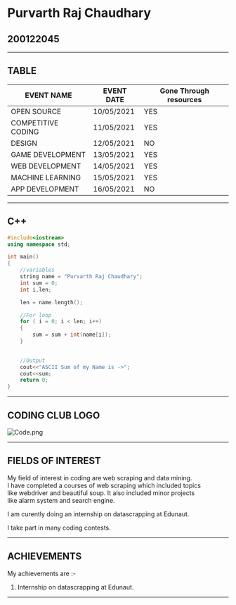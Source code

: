 # Purvarth Raj Chaudhary  
## 200122045
***
## TABLE

|EVENT NAME         |EVENT DATE  |Gone Through resources |
|-------------------|------------|-----------------------|
|OPEN SOURCE        |10/05/2021  |YES                    |
|COMPETITIVE CODING |11/05/2021  |YES                    |
|DESIGN             |12/05/2021  |NO                     |
|GAME DEVELOPMENT   |13/05/2021  |YES                    |
|WEB DEVELOPMENT    |14/05/2021  |YES                    |
|MACHINE LEARNING   |15/05/2021  |YES                    |
|APP DEVELOPMENT    |16/05/2021  |NO                     |

***
## C++
```C++
#include<iostream>
using namespace std;

int main()
{
    //variables
    string name = "Purvarth Raj Chaudhary";
    int sum = 0;
    int i,len;

    len = name.length();

    //For loop
    for ( i = 0; i < len; i++)
    {
        sum = sum + int(name[i]);   
    }
    

    //Output
    cout<<"ASCII Sum of my Name is ->";
    cout<<sum;
    return 0;
}


```
***

## CODING CLUB LOGO

![Code.png](https://github.com/codingiitg/open_source_submission/blob/main/coding-club%20logo.png?raw=true)

***

## FIELDS OF INTEREST

My field of interest in coding are web scraping and data mining.  <br>
I have completed a courses of web scraping which included topics <br>
like webdriver and beautiful soup. It also included minor projects <br>
like alarm system and search engine. <br>

I am curently doing an internship on datascrapping at Edunaut. <br>

I take part in many coding contests.
*** 

## ACHIEVEMENTS

My achievements are :-

1. Internship on datascrapping at Edunaut.

*** 

  
